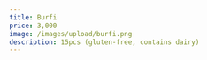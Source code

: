 ```yaml
---
title: Burfi
price: 3,000
image: /images/upload/burfi.png
description: 15pcs (gluten-free, contains dairy)
---
```

